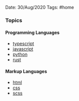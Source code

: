 Date: 30/Aug/2020
Tags: #home

### Topics

#### Programming Languages
* [typescript](typescript/typscript)
* [javascript](javascript/javascript)
* [python](python/python)
* [rust](rust/rust)

#### Markup Languages
* [html](html/html)
* [css](css/css)
* [scss](scss/scss)
